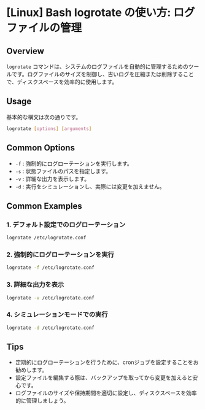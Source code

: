 # [Linux] Bash logrotate の使い方: ログファイルの管理

## Overview
`logrotate` コマンドは、システムのログファイルを自動的に管理するためのツールです。ログファイルのサイズを制御し、古いログを圧縮または削除することで、ディスクスペースを効率的に使用します。

## Usage
基本的な構文は次の通りです。

```bash
logrotate [options] [arguments]
```

## Common Options
- `-f` : 強制的にログローテーションを実行します。
- `-s` : 状態ファイルのパスを指定します。
- `-v` : 詳細な出力を表示します。
- `-d` : 実行をシミュレーションし、実際には変更を加えません。

## Common Examples

### 1. デフォルト設定でのログローテーション
```bash
logrotate /etc/logrotate.conf
```

### 2. 強制的にログローテーションを実行
```bash
logrotate -f /etc/logrotate.conf
```

### 3. 詳細な出力を表示
```bash
logrotate -v /etc/logrotate.conf
```

### 4. シミュレーションモードでの実行
```bash
logrotate -d /etc/logrotate.conf
```

## Tips
- 定期的にログローテーションを行うために、cronジョブを設定することをお勧めします。
- 設定ファイルを編集する際は、バックアップを取ってから変更を加えると安心です。
- ログファイルのサイズや保持期間を適切に設定し、ディスクスペースを効率的に管理しましょう。